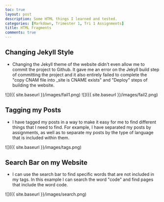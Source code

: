 ```yaml
---
toc: true
layout: post
description: Some HTML things I learned and tested.
categories: [Markdown, Trimester 1, Tri 1 Assignments]
title: HTML Fragments
comments: true
---
```


## Changing Jekyll Style

- Changing the Jekyll theme of the website didn't even allow me to commit the project to Github. It gave me an error on the Jekyll build step of committing the project and it also entirely failed to complete the "copy CNAM file into _site is CNAME exists" and "Deploy" steps of building the website.

![]({{ site.baseurl }}/images/fail1.png)
![]({{ site.baseurl }}/images/fail2.png)

## Tagging my Posts

- I have tagged my posts in a way to make it easy for me to find different things that I need to find. For example, I have separated my posts by assignments, as well as to separate my posts by the type of language that is included within them.

![]({{ site.baseurl }}/images/tags.png)

## Search Bar on my Website

- I can use the search bar to find specific words that are not included in my tags. In this example I can search the word "code" and find pages that include the word code.

![]({{ site.baseurl }}/images/search.png)